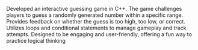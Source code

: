 Developed an interactive guessing game in C++.
The game challenges players to guess a randomly generated number within a specific range.
Provides feedback on whether the guess is too high, too low, or correct.
Utilizes loops and conditional statements to manage gameplay and track attempts.
Designed to be engaging and user-friendly, offering a fun way to practice logical thinking
